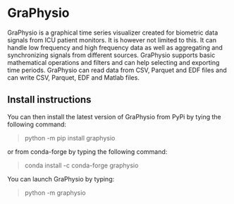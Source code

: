 # GraPhysio
GraPhysio is a graphical time series visualizer created for biometric data
signals from ICU patient monitors. It is however not limited to this. It can
handle low frequency and high frequency data as well as aggregating and
synchronizing signals from different sources. GraPhysio supports basic
mathematical operations and filters and can help selecting and exporting time
periods. GraPhysio can read data from CSV, Parquet and EDF files and can write
CSV, Parquet, EDF and Matlab files.

## Install instructions
You can then install the latest version of GraPhysio from PyPi by tying the
following command:

> python -m pip install graphysio

or from conda-forge by typing the following command:

> conda install -c conda-forge graphysio

You can launch GraPhysio by typing:

> python -m graphysio

